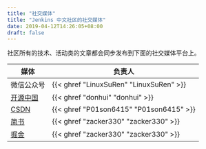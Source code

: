 ```yaml
---
title: "社交媒体"
title: "Jenkins 中文社区的社交媒体"
date: 2019-04-12T14:26:05+08:00
draft: false
---
```


社区所有的技术、活动类的文章都会同步发布到下面的社交媒体平台上。

| 媒体 | 负责人 |
|----|----|
| 微信公众号 | {{< ghref "LinuxSuRen" "LinuxSuRen" >}} |
| [开源中国](https://my.oschina.net/jenkinszh) | {{< ghref "donhui" "donhui" >}} |
| [CSDN](https://blog.csdn.net/u014249394/column/info/36607) | {{< ghref "P01son6415" "P01son6415" >}} |
| [简书](https://www.jianshu.com/c/b34c41b2f68f) | {{< ghref "zacker330" "zacker330" >}} |
| [掘金](https://juejin.im/user/5caa989b5188254418337798) | {{< ghref "zacker330" "zacker330" >}} |
